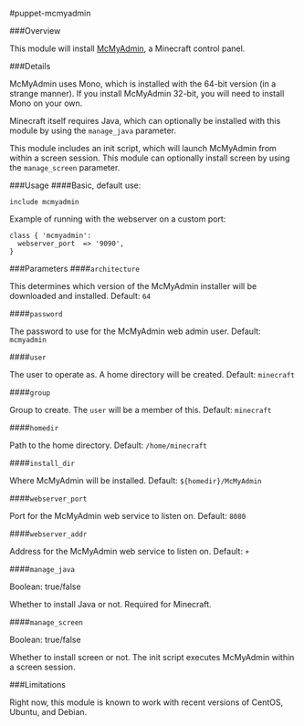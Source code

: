 #puppet-mcmyadmin

###Overview

This module will install [McMyAdmin](http://www.mcmyadmin.com/), a Minecraft control panel.

###Details

McMyAdmin uses Mono, which is installed with the 64-bit version (in a strange manner).  If you install McMyAdmin 32-bit, you will need to install Mono on your own.

Minecraft itself requires Java, which can optionally be installed with this module by using the `manage_java` parameter.

This module includes an init script, which will launch McMyAdmin from within a screen session.  This module can optionally install screen by using the `manage_screen` parameter.

###Usage
####Basic, default use:

```
include mcmyadmin
```

Example of running with the webserver on a custom port:

```
class { 'mcmyadmin':
  webserver_port  => '9090',
}
```

###Parameters
####`architecture`

This determines which version of the McMyAdmin installer will be downloaded and installed.  Default: `64`

####`password`

The password to use for the McMyAdmin web admin user.  Default: `mcmyadmin`

####`user`

The user to operate as.  A home directory will be created.  Default: `minecraft`

####`group`

Group to create.  The `user` will be a member of this.  Default: `minecraft`

####`homedir`

Path to the home directory.  Default: `/home/minecraft`

####`install_dir`

Where McMyAdmin will be installed.  Default: `${homedir}/McMyAdmin`

####`webserver_port`

Port for the McMyAdmin web service to listen on. Default: `8080`

####`webserver_addr`

Address for the McMyAdmin web service to listen on. Default: `+`

####`manage_java`

Boolean: true/false

Whether to install Java or not.  Required for Minecraft.

####`manage_screen`

Boolean: true/false

Whether to install screen or not.  The init script executes McMyAdmin within a screen session.

###Limitations

Right now, this module is known to work with recent versions of CentOS, Ubuntu, and Debian.